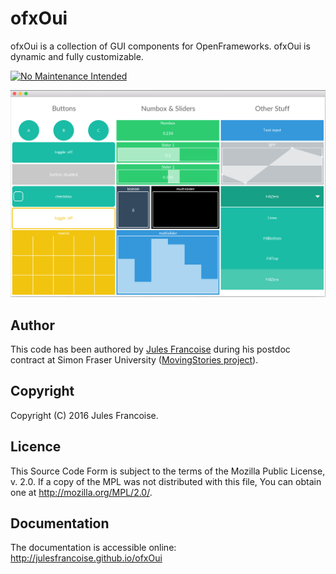# ofxOui
ofxOui is a collection of GUI components for OpenFrameworks. ofxOui is dynamic and fully customizable.

[![No Maintenance Intended](http://unmaintained.tech/badge.svg)](http://unmaintained.tech/)

![Image Alt](doc/doc-misc/screenshot.png)

## Author
This code has been authored by <a href="http://julesfrancoise.com/" target="blank">Jules Francoise</a> during his postdoc contract at Simon Fraser University (<a href="http://movingstories.ca/" target="blank">MovingStories project</a>).

## Copyright
Copyright (C) 2016 Jules Francoise.

## Licence

This Source Code Form is subject to the terms of the Mozilla Public License, v. 2.0. If a copy of the MPL was not distributed with this file, You can obtain one at http://mozilla.org/MPL/2.0/.

## Documentation

The documentation is accessible online: http://julesfrancoise.github.io/ofxOui
